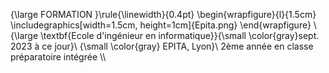 {\large FORMATION }\rule{\linewidth}{0.4pt}
\begin{wrapfigure}{l}{1.5cm}
    \includegraphics[width=1.5cm, height=1cm]{Epita.png}
\end{wrapfigure} \\
{\large \textbf{Ecole d'ingénieur en informatique}}{\small \color{gray}sept. 2023 à ce jour}\\
{\small \color{gray} EPITA, Lyon}\\
2ème année en classe préparatoire intégrée
\\\\

<!---
Napoleon280/Napoleon280 is a ✨ special ✨ repository because its `README.md` (this file) appears on your GitHub profile.
You can click the Preview link to take a look at your changes.
--->
